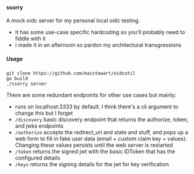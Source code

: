 #### ssorry

A mock oidc server for my personal local oidc testing. 

- It has some use-case specific hardcoding so you'll probably need to fiddle with it
- I made it in an afternoon so pardon my architectural transgressions

##### Usage
```
git clone https://github.com/macstewart/oidcutil
go build
./ssorry server
```

There are some redundant endpoints for other use cases but mainly:
- runs on localhost:3333 by default. I think there's a cli argument to change this but I forget
- `/discovery` basic discovery endpoint that returns the authorize, token, and jwks endpoints
- `/authorize` accepts the redirect_uri and state and stuff, and pops up a web form to fill in fake user data (email + custom claim key + values). Changing these values persists until the web server is restarted
- `/token` returns the signed jwt with the basic IDToken that has the configured  details
- `/keys` returns the signing details for the jwt for key verification


